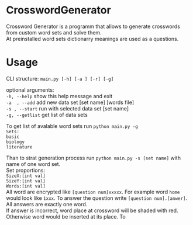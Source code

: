 # CrosswordGenerator
Crossword Generator is a programm that allows to generate crosswords from custom word sets and solve them.<br/>
At preinstalled word sets dictionarry meanings are used as a questions. 
# Usage
CLI structure: `main.py [-h] [-a ] [-r] [-g]`

optional arguments:<br/>
  `-h, --help`     show this help message and exit<br/>
  `-a  , --add`    add new data set [set name] [words file]<br/>
  `-s , --start`     run with selected data set [set name]<br/>
  `-g, --getlist`  get list of data sets<br/>
  
To get list of avalable word sets run `python main.py -g`<br/>
`Sets:`<br/>
`basic`<br/>
`biology`<br/>
`literature`

Than to strat generation process run `python main.py -s [set name]` with name of one word set.<br/>
Set proportions:<br/>
`SizeX:[int val]`<br/>
`SizeY:[int val]`<br/>
`Words:[int val]`<br/>
All word are encrypted like `[question num]xxxxx`. For example word  `home` would look like `1xxx`.
To answer the question write `[question num].[anwer]`. All answers are exactly one word.</br>
If answer is incorrect, word place at crossword will be shaded with red. Otherwise word would be inserted at its place.
To
